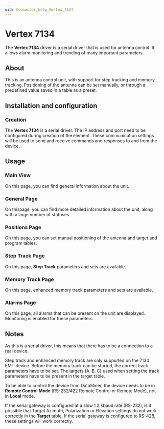 ```yaml
---
uid: Connector_help_Vertex_7134
---
```


# Vertex 7134

The **Vertex 7134** driver is a serial driver that is used for antenna control. It allows alarm monitoring and trending of many important parameters.

## About

This is an antenna control unit, with support for step tracking and memory tracking. Positioning of the antenna can be set manually, or through a predefined value saved in a table as a preset.

## Installation and configuration

### Creation

The **Vertex 7134** is a serial driver. The IP address and port need to be configured during creation of the element. These communication settings will be used to send and receive commands and responses to and from the device.

## Usage

### Main View

On this page, you can find general information about the unit.

### General Page

On thispage, you can find more detailed information about the unit, along with a large number of statuses.

### Positions Page

On this page, you can set manual positioning of the antenna and target and program tables.

### Step Track Page

On this page, **Step Track** parameters and sets are available.

### Memory Track Page

On this page, enhanced memory track parameters and sets are available.

### Alarms Page

On this page, all alarms that can be present on the unit are displayed. Monitoring is enabled for these parameters.

## Notes

As this is a serial driver, this means that there has to be a connection to a real device.

Step track and enhanced memory track are only supported on the 7134 EMT device. Before the memory track can be started, the correct track parameters have to be set. The targets (A, B, C) used when setting the track parameters have to be present in the target table.

To be able to control the device from DataMiner, the device needs to be in **Remote Control Mode** (RS-232/422 Remote Control or Remote Mode), not in **Local** mode.

If the serial gateway is configured at a slow 1.2 kbaud rate (RS-232), is it possible that Target Azimuth, Polarization or Elevation settings do not work correctly in the **Target** table. If the serial gateway is configured to RS-428, these settings will work correctly.
